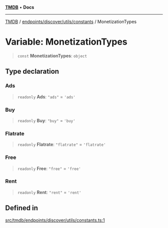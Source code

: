 [**TMDB**](../../../../../README.md) • **Docs**

***

[TMDB](../../../../../README.md) / [endpoints/discover/utils/constants](../README.md) / MonetizationTypes

# Variable: MonetizationTypes

> `const` **MonetizationTypes**: `object`

## Type declaration

### Ads

> `readonly` **Ads**: `"ads"` = `'ads'`

### Buy

> `readonly` **Buy**: `"buy"` = `'buy'`

### Flatrate

> `readonly` **Flatrate**: `"flatrate"` = `'flatrate'`

### Free

> `readonly` **Free**: `"free"` = `'free'`

### Rent

> `readonly` **Rent**: `"rent"` = `'rent'`

## Defined in

[src/tmdb/endpoints/discover/utils/constants.ts:1](https://github.com/Norviah/media-hub/blob/d809718af017974e095f312fcfa8bfdf58d3e3e5/src/tmdb/endpoints/discover/utils/constants.ts#L1)
